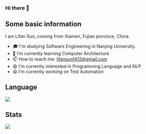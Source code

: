 ### Hi there 👋

## Some basic information
I am Lifan Sun, coming from Xiamen, Fujian province, China

- 🎓 I'm studying Software Engineering in Nanjing University.
- 🌱 I’m currently learning Computer Architecture
- 📫 How to reach me: lifansun1412@gmail.com
- 😄 I’m currently interested in Programming Language and NLP
- 😃 I’m currently working on Test Automation

## Language
![](https://github-readme-stats.vercel.app/api/top-langs/?username=SUNLIFAN&layout=compact)

## Stats
![](https://github-readme-stats.vercel.app/api?username=SUNLIFAN)
